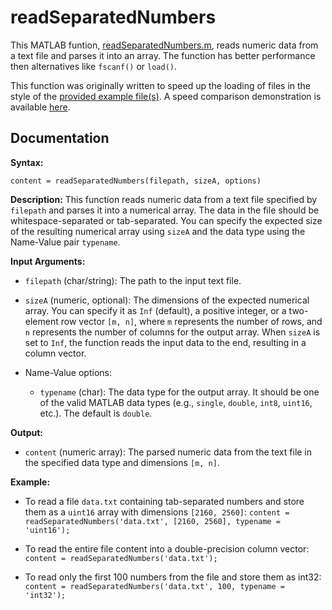# readSeparatedNumbers
This MATLAB funtion, [readSeparatedNumbers.m](readSeparatedNumbers.m), reads numeric data from a text file and parses it into an array.
The function has better performance then alternatives like `fscanf()` or `load()`.

This function was originally written to speed up the loading of files in the style of the [provided example file(s)](examples/ExampleData1.dat). A speed comparison demonstration is available [here](examples/demo.m).

## Documentation
  **Syntax:**
  
  `content = readSeparatedNumbers(filepath, sizeA, options)`
 
  **Description:**
    This function reads numeric data from a text file specified by `filepath`
    and parses it into a numerical array. The data in the file should be
    whitespace-separated or tab-separated. You can specify the expected
    size of the resulting numerical array using `sizeA` and the data type using
    the Name-Value pair `typename`.
 
  **Input Arguments:**
  
  - `filepath` (char/string): The path to the input text file.
  - `sizeA` (numeric, optional): The dimensions of the expected numerical array.
      You can specify it as `Inf` (default), a positive integer, or a two-element
      row vector `[m, n]`, where `m` represents the number of rows, and `n`
      represents the number of columns for the output array. When `sizeA` is set
      to `Inf`, the function reads the input data to the end, resulting in a column
      vector.
 
  - Name-Value options:
    - `typename` (char): The data type for the output array. It should be one of
        the valid MATLAB data types (e.g., `single`, `double`, `int8`, `uint16`,
        etc.). The default is `double`.
 
  **Output:**
  
  - `content` (numeric array): The parsed numeric data from the text file in the
      specified data type and dimensions `[m, n]`.
 
  **Example:**

  - To read a file `data.txt` containing tab-separated numbers and store them as
    a `uint16` array with dimensions `[2160, 2560]`:
	`content = readSeparatedNumbers('data.txt', [2160, 2560], typename = 'uint16');`
 
  - To read the entire file content into a double-precision column vector:
  `content = readSeparatedNumbers('data.txt');`
 
  - To read only the first 100 numbers from the file and store them as int32:
  `content = readSeparatedNumbers('data.txt', 100, typename = 'int32');`